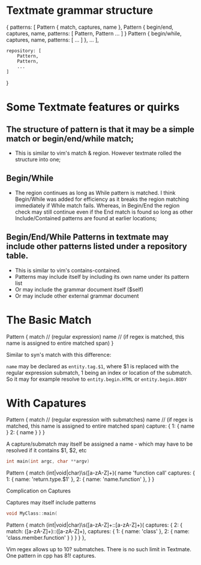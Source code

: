 # Textmate grammar structure

{
    patterns: [
        Pattern { match, captures, name },
        Pattern { begin/end, captures, name, patterns: [ Pattern, Pattern ... ] }
        Pattern { begin/while, captures, name, patterns: [ ... ] },
        ...
    ],

    repository: [
        Pattern,
        Pattern,
        ...
    ]
}

# Some Textmate features or quirks

## The structure of pattern is that it may be a simple match or begin/end/while match;

- This is similar to vim's match & region. However textmate rolled the structure into one;

## Begin/While

- The region continues as long as While pattern is matched. I think Begin/While was added for efficiency as it breaks the region matching immediately if While match fails. Whereas, in Begin/End the region check may still continue even if the End match is found so long as other Include/Contained patterns are found at earlier locations;

## Begin/End/While Patterns in textmate may include other patterns listed under a repository table.

- This is similar to vim's contains-contained. 
- Patterns may include itself by including its own name under its pattern list
- Or may include the grammar document itself ($self)
- Or may include other external grammar document

# The Basic Match

Pattern
{
    match // (regular expression)
    name // (if regex is matched, this name is assigned to entire matched span)
}

Similar to syn's match with this difference:

`name` may be declared as `entity.tag.$1`, where $1 is replaced with the regular expression submatch, 1 being an index or location of the submatch. So it may for example resolve to `entity.begin.HTML` or `entity.begin.BODY`

# With Capatures

Pattern
{
    match // (regular expression with submatches)
    name // (if regex is matched, this name is assigned to entire matched span)
    capture: {
        1: { name }
        2: { name }
    }
}

A capture/submatch may itself be assigned a name - which may have to be resolved if it contains $1, $2, etc

```c
int main(int argc, char **argv)
```

Pattern {
    match (int|void|char)\s([a-zA-Z]+)\(
    name 'function call'
    captures: {
        1: { name: 'return.type.$1' },
        2: { name: 'name.function' },
    }
}

Complication on Captures

Captures may itself include patterns

```c
void MyClass::main(
```

Pattern
{
    match (int|void|char)\s([a-zA-Z]+::[a-zA-Z]+)\(
    captures: {
        2: {
            match: ([a-zA-Z]+)::([a-zA-Z]+),
            captures: {
                1: { name: 'class' },
                2: { name: 'class.member.function' }
            }
        }
    }
},

Vim regex allows up to 10? submatches. There is no such limit in Textmate. One pattern in cpp has 81! captures.
